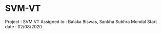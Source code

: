 # SVM-VT

Project : SVM VT
Assigned to : Balaka Biswas, Sankha Subhra Mondal
Start date : 02/08/2020
